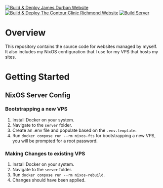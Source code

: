 [![Build & Deploy James Durban Website](https://github.com/james-d12/Websites/actions/workflows/site-jamesdurban.yml/badge.svg)](https://github.com/james-d12/Websites/actions/workflows/site-jamesdurban.yml)
[![Build & Deploy The Contour Clinic Richmond Website](https://github.com/james-d12/Websites/actions/workflows/site-thecontourclinicrichmond.yml/badge.svg)](https://github.com/james-d12/Websites/actions/workflows/site-thecontourclinicrichmond.yml)
[![Build Server](https://github.com/james-d12/Websites/actions/workflows/server.yml/badge.svg)](https://github.com/james-d12/Websites/actions/workflows/server.yml)

# Overview

This repository contains the source code for websites managed by myself. It also includes my NixOS configuration that
I use for my VPS that hosts my sites.

# Getting Started

## NixOS Server Config

### Bootstrapping a new VPS

1. Install Docker on your system.
2. Navigate to the ```server``` folder.
3. Create an .env file and populate based on the ```.env.template```.
4. Run ```docker compose run --rm nixos-fts``` for bootstrapping a new VPS, you will be prompted for a root password.

### Making Changes to existing VPS

1. Install Docker on your system.
2. Navigate to the ```server``` folder.
3. Run ```docker compose run --rm nixos-rebuild```.
4. Changes should have been applied.

